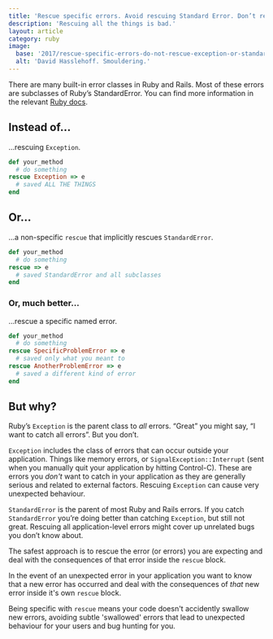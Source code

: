 ```yaml
---
title: 'Rescue specific errors. Avoid rescuing Standard Error. Don’t rescue Exception.'
description: 'Rescuing all the things is bad.'
layout: article
category: ruby
image:
  base: '2017/rescue-specific-errors-do-not-rescue-exception-or-standarderror'
  alt: 'David Hasslehoff. Smouldering.'
---
```


There are many built-in error classes in Ruby and Rails. Most of these errors are subclasses of Ruby’s StandardError. You can find more information in the relevant [Ruby docs](http://ruby-doc.org/core-2.4.2/StandardError.html).

## Instead of…

…rescuing `Exception`.

```ruby
def your_method
  # do something
rescue Exception => e
  # saved ALL THE THINGS
end
```

## Or…

…a non-specific `rescue` that implicitly rescues `StandardError`.

```ruby
def your_method
  # do something
rescue => e
  # saved StandardError and all subclasses
end
```

### Or, much better…

…rescue a specific named error.

```ruby
def your_method
  # do something
rescue SpecificProblemError => e
  # saved only what you meant to
rescue AnotherProblemError => e
  # saved a different kind of error
end
```

## But why?

Ruby’s `Exception` is the parent class to _all_ errors. “Great” you might say, “I want to catch all errors”. But you don’t.

`Exception` includes the class of errors that can occur outside your application. Things like memory errors, or `SignalException::Interrupt` (sent when you manually quit your application by hitting Control-C). These are errors you _don't_ want to catch in your application as they are generally serious and related to external factors. Rescuing `Exception` can cause very unexpected behaviour.

`StandardError` is the parent of most Ruby and Rails errors. If you catch `StandardError` you’re doing better than catching `Exception`, but still not great. Rescuing all application-level errors might cover up unrelated bugs you don’t know about.

The safest approach is to rescue the error (or errors) you are expecting and deal with the consequences of that error inside the `rescue` block.

In the event of an unexpected error in your application you want to know that a new error has occurred and deal with the consequences of _that_ new error inside it's own `rescue` block.

Being specific with `rescue` means your code doesn't accidently swallow new errors, avoiding subtle 'swallowed' errors that lead to unexpected behaviour for your users and bug hunting for you.